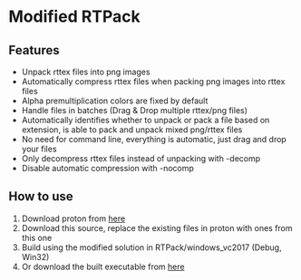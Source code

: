 # Modified RTPack

## Features
* Unpack rttex files into png images
* Automatically compress rttex files when packing png images into rttex files
* Alpha premultiplication colors are fixed by default
* Handle files in batches (Drag & Drop multiple rttex/png files)
* Automatically identifies whether to unpack or pack a file based on extension, is able to pack and unpack mixed png/rttex files
* No need for command line, everything is automatic, just drag and drop your files
* Only decompress rttex files instead of unpacking with -decomp
* Disable automatic compression with -nocomp


## How to use
  1. Download proton from [here](https://github.com/SethRobinson/proton/)
  1. Download this source, replace the existing files in proton with ones from this one
  1. Build using the modified solution in RTPack/windows_vc2017 (Debug, Win32)
  1. Or download the built executable from [here](https://github.com/ama6nen/RTPack/releases/tag/V1.6)
